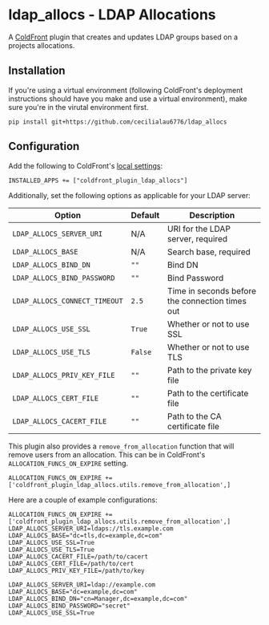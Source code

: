 # ldap_allocs - LDAP Allocations

A [ColdFront](https://coldfront.readthedocs.io/en/latest/) plugin that creates and updates LDAP groups based on a projects allocations.

## Installation
If you're using a virtual environment (following ColdFront's deployment instructions should have you make and use a virtual environment), make sure you're in the virutal environment first.

`pip install git+https://github.com/cecilialau6776/ldap_allocs`

## Configuration
Add the following to ColdFront's [local settings](https://coldfront.readthedocs.io/en/latest/config/#configuration-files):

```
INSTALLED_APPS += ["coldfront_plugin_ldap_allocs"]
```

Additionally, set the following options as applicable for your LDAP server:

| Option | Default | Description |
| --- | --- | --- |
| `LDAP_ALLOCS_SERVER_URI` | N/A | URI for the LDAP server, required |
| `LDAP_ALLOCS_BASE` | N/A | Search base, required |
| `LDAP_ALLOCS_BIND_DN` | `""` | Bind DN |
| `LDAP_ALLOCS_BIND_PASSWORD` | `""` | Bind Password |
| `LDAP_ALLOCS_CONNECT_TIMEOUT` | `2.5` | Time in seconds before the connection times out |
| `LDAP_ALLOCS_USE_SSL` | `True` | Whether or not to use SSL |
| `LDAP_ALLOCS_USE_TLS` | `False` | Whether or not to use TLS |
| `LDAP_ALLOCS_PRIV_KEY_FILE` | `""` | Path to the private key file |
| `LDAP_ALLOCS_CERT_FILE` | `""` | Path to the certificate file |
| `LDAP_ALLOCS_CACERT_FILE` | `""` | Path to the CA certificate file |

This plugin also provides a `remove_from_allocation` function that will remove users from an allocation. This can be in ColdFront's `ALLOCATION_FUNCS_ON_EXPIRE` setting.

`ALLOCATION_FUNCS_ON_EXPIRE += ['coldfront_plugin_ldap_allocs.utils.remove_from_allocation',]`

Here are a couple of example configurations:

```
ALLOCATION_FUNCS_ON_EXPIRE += ['coldfront_plugin_ldap_allocs.utils.remove_from_allocation',]
LDAP_ALLOCS_SERVER_URI=ldaps://tls.example.com
LDAP_ALLOCS_BASE="dc=tls,dc=example,dc=com"
LDAP_ALLOCS_USE_SSL=True
LDAP_ALLOCS_USE_TLS=True
LDAP_ALLOCS_CACERT_FILE=/path/to/cacert
LDAP_ALLOCS_CERT_FILE=/path/to/cert
LDAP_ALLOCS_PRIV_KEY_FILE=/path/to/key
```

```
LDAP_ALLOCS_SERVER_URI=ldap://example.com
LDAP_ALLOCS_BASE="dc=example,dc=com"
LDAP_ALLOCS_BIND_DN="cn=Manager,dc=example,dc=com"
LDAP_ALLOCS_BIND_PASSWORD="secret"
LDAP_ALLOCS_USE_SSL=True
```
